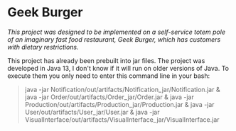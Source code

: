 # Geek Burger

_This project was designed to be implemented on a self-service totem pole of an imaginary fast food restaurant, Geek Burger, which has customers with dietary restrictions._

This project has already been prebuilt into jar files. The project was developed in Java 13, I don't know if it will run on older versions of Java.
To execute them you only need to enter this command line in your bash:
> java -jar Notification/out/artifacts/Notification_jar/Notification.jar & java -jar Order/out/artifacts/Order_jar/Order.jar & java -jar Production/out/artifacts/Production_jar/Production.jar & java -jar User/out/artifacts/User_jar/User.jar & java -jar VisualInterface/out/artifacts/VisualInterface_jar/VisualInterface.jar
